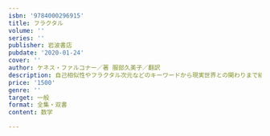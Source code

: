 ```yaml
---
isbn: '9784000296915'
title: フラクタル
volume: ''
series: ''
publisher: 岩波書店
pubdate: '2020-01-24'
cover: ''
author: ケネス・ファルコナー／著 服部久美子／翻訳
description: 自己相似性やフラクタル次元などのキーワードから現実世界との関わりまで紹介するコンパクトな入門書．
price: '1500'
genre: ''
target: 一般
format: 全集・双書
content: 数学

---
```

